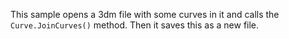 This sample opens a 3dm file with some curves in it and calls the `Curve.JoinCurves()` method. Then it saves this as a new file.